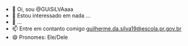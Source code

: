 - 👋 Oi, sou @GUiSiLVAaaa
- 👀 Estou interessado em nada ...
- 🌱 ...
- 📫 Entre em contanto comigo guilherme.da.silva19@escola.pr.gov.br
- 😄 Pronomes: Ele/Dele

<!---
GUiSiLVAaaa/GUiSiLVAaaa is a ✨ special ✨ repository because its `README.md` (this file) appears on your GitHub profile.
You can click the Preview link to take a look at your changes.
--->
